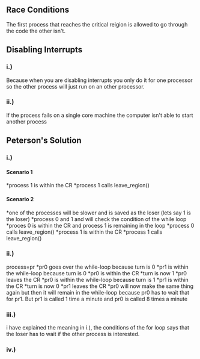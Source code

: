 ## Race Conditions
The first process that reaches the critical reigion is allowed to go through the code the other isn't.

## Disabling Interrupts
### i.)
Because when you are disabling interrupts  you only do it for one processor so the other process will just run on an other processor.

### ii.)
If the process fails on a single core machine the computer isn't able to start another process

## Peterson's Solution

### i.)
#### Scenario 1
*process 1 is within the CR
*process 1 calls leave_region()

#### Scenario 2
*one of the processes will be slower and is saved as the loser
(lets say 1 is the loser)
*process 0 and 1 and will check the condition of the while loop
*proces 0 is within the CR and process 1 is remaining in the loop
*process 0 calls leave_region()
*process 1 is  within the CR
*process 1 calls leave_region()

### ii.)
process=pr
*pr0 goes over the while-loop because turn is 0
*pr1 is within the while-loop because turn is 0
*pr0 is within the CR
*turn is now 1
*pr0 leaves the CR
*pr0 is within the while-loop because turn is 1
*pr1  is within the CR
*turn is now 0
*pr1 leaves the CR
*pr0 will now make the same thing again but then it will remain in the while-loop because  pr0 has to wait that for pr1. But pr1 is called 1 time a minute and pr0 is called 8 times a minute

### iii.)
i have explained the meaning in i.),
the conditions of the for loop says that the loser has to wait if the other process is interested.

### iv.)
